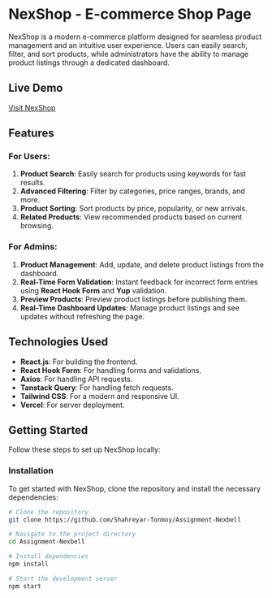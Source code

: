 # NexShop - E-commerce Shop Page

NexShop is a modern e-commerce platform designed for seamless product management and an intuitive user experience. Users can easily search, filter, and sort products, while administrators have the ability to manage product listings through a dedicated dashboard.

## Live Demo
[Visit NexShop](https://nex-shop.netlify.app)

## Features

### For Users:
1. **Product Search**: Easily search for products using keywords for fast results.
2. **Advanced Filtering**: Filter by categories, price ranges, brands, and more.
3. **Product Sorting**: Sort products by price, popularity, or new arrivals.
4. **Related Products**: View recommended products based on current browsing.

### For Admins:
1. **Product Management**: Add, update, and delete product listings from the dashboard.
2. **Real-Time Form Validation**: Instant feedback for incorrect form entries using **React Hook Form** and **Yup** validation.
3. **Preview Products**: Preview product listings before publishing them.
4. **Real-Time Dashboard Updates**: Manage product listings and see updates without refreshing the page.

## Technologies Used
- **React.js**: For building the frontend.
- **React Hook Form**: For handling forms and validations.
- **Axios**: For handling API requests.
- **Tanstack Query**: For handling fetch requests.
- **Tailwind CSS**: For a modern and responsive UI.
- **Vercel**: For server deployment.

## Getting Started

Follow these steps to set up NexShop locally:

### Installation

To get started with NexShop, clone the repository and install the necessary dependencies:

```bash
# Clone the repository
git clone https://github.com/Shahreyar-Tonmoy/Assignment-Nexbell

# Navigate to the project directory
cd Assignment-Nexbell

# Install dependencies
npm install

# Start the development server
npm start



